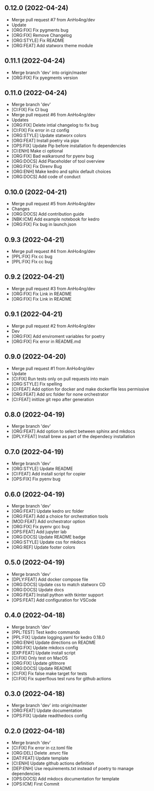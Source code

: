 ## 0.12.0 (2022-04-24)


- Merge pull request #7 from AnHo4ng/dev
- Update
- [ORG:FIX] Fix pygments bug
- [ORG:FIX] Remove Changelog
- [ORG:STYLE] Fix README
- [ORG:FEAT] Add statworx theme module

## 0.11.1 (2022-04-24)


- Merge branch 'dev' into origin/master
- [ORG:FIX] Fix pyegments version

## 0.11.0 (2022-04-24)


- Merge branch 'dev'
- [CI:FIX] Fix CI bug
- Merge pull request #6 from AnHo4ng/dev
- Updates
- [ORG:FIX] Delete intial changelog to fix bug
- [CI:FIX] Fix error in cz config
- [ORG:STYLE] Update statworx colors
- [ORG:FEAT] Install poetry via pipx
- [OPS:FIX] Update Pip before installation fo dependencies
- [CI:ENH] Make ci optional
- [ORG:FIX] Bad walkaround for pyenv bug
- [ORG:DOCS] Add Placeholder of tool overview
- [ORG:FIX] Fix Direnv Bug
- [ORG:ENH] Make kedro and sphix default choices
- [ORG:DOCS] Add code of conduct

## 0.10.0 (2022-04-21)


- Merge pull request #5 from AnHo4ng/dev
- Changes
- [ORG:DOCS] Add contribution guide
- [NBK:ICM] Add example notebook for kedro
- [ORG:FIX] Fix bug in launch.json

## 0.9.3 (2022-04-21)


- Merge pull request #4 from AnHo4ng/dev
- [PPL:FIX] FIx cc bug
- [PPL:FIX] FIx cc bug

## 0.9.2 (2022-04-21)


- Merge pull request #3 from AnHo4ng/dev
- [ORG:FIX] Fix Link in README
- [ORG:FIX] Fix Link in README

## 0.9.1 (2022-04-21)


- Merge pull request #2 from AnHo4ng/dev
- Dev
- [ORG:FIX] Add enviroment variables for poetry
- [ORG:FIX] Fix error in README.md

## 0.9.0 (2022-04-20)


- Merge pull request #1 from AnHo4ng/dev
- Update
- [CI:FIX] Run tests only on pull requests into main
- [ORG:STYLE] Fix spelling
- [CI:FEAT] Add option for docker and make dockerfile less permissive
- [ORG:FEAT] Add src folder for none orchestrator
- [CI:FEAT] initlize git repo after generation

## 0.8.0 (2022-04-19)


- Merge branch 'dev'
- [ORG:FEAT] Add option to select between sphinx and mkdocs
- [DPLY:FEAT] Install brew as part of the dependecy installation

## 0.7.0 (2022-04-19)


- Merge branch 'dev'
- [ORG:STYLE] Update README
- [CI:FEAT] Add install script for copier
- [OPS:FIX] Fix pyenv bug

## 0.6.0 (2022-04-19)


- Merge branch 'dev'
- [ORG:FEAT] Update kedro src folder
- [ORG:FEAT] Add a choice for orchestration tools
- [MOD:FEAT] Add orchestrator option
- [ORG:FIX] Fix pyenv gcc bug
- [OPS:FEAT] Add jupyter lab
- [ORG:DOCS] Update README badge
- [ORG:STYLE] Update css for mkdocs
- [ORG:REF] Update footer colors

## 0.5.0 (2022-04-19)


- Merge branch 'dev'
- [DPLY:FEAT] Add docker compose file
- [ORG:DOCS] Update css to match statworx CD
- [ORG:DOCS] Update docs
- [ORG:FEAT] Install python with tkinter support
- [OPS:FEAT] Add configuration for VSCode

## 0.4.0 (2022-04-18)


- Merge branch 'dev'
- [PPL:TEST] Test kedro commands
- [PPL:FIX] Update logging.yaml for kedro 0.18.0
- [ORG:ENH] Update directions on README
- [ORG:FIX] Update mkdocs config
- [EXP:FEAT] Update install script
- [CI:FIX] Only test on MacOS
- [ORG:FIX] Update gititnore
- [ORG:DOCS] Update README
- [CI:FIX] Fix false make target for tests
- [CI:FIX] Fix superflous test runs for github actions

## 0.3.0 (2022-04-18)


- Merge branch 'dev' into origin/master
- [ORG:FEAT] Update documentation
- [OPS:FIX] Update readthedocs config

## 0.2.0 (2022-04-18)


- Merge branch 'dev'
- [CI:FIX] Fix error in cz.toml file
- [ORG:DEL] Delete .envrc file
- [DAT:FEAT] Update template
- [CI:ENH] Update github actions definition
- [DEP:ENH] Use requirements.txt instead of poetry to manage dependencies
- [OPS:DOCS] Add mkdocs documentation for template
- [OPS:ICM] First Commit
